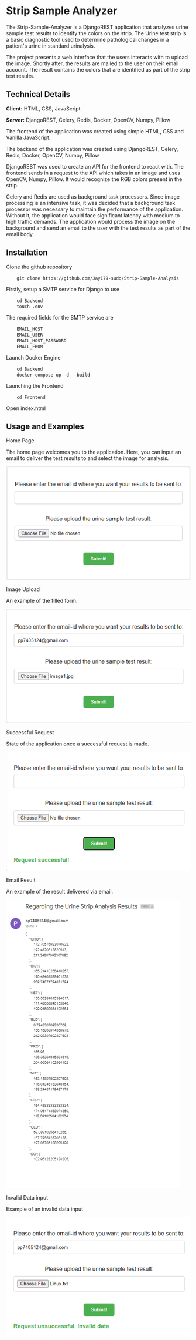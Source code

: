 
# Strip Sample Analyzer


The Strip-Sample-Analyzer is a DjangoREST application that analyzes urine sample test results to identify the colors on the strip. The Urine test strip is a basic diagnostic tool used to determine pathological changes in a patient's urine in standard urinalysis. 

The project presents a web interface that the users interacts with to upload the image. Shortly after, the results are mailed to the user on their email account. The result contains the colors that are identified as part of the strip test results. 





## Technical Details
**Client:** HTML, CSS, JavaScript

**Server:** DjangoREST, Celery, Redis, Docker, OpenCV, Numpy, Pillow


The frontend of the application was created using simple HTML, CSS and Vanilla JavaScript.

The backend of the application was created using DjangoREST, Celery, Redis, Docker, OpenCV, Numpy, Pillow

DjangoREST was used to create an API for the frontend to react with. The frontend sends in a request to the API which takes in an image and uses OpenCV, Numpy, Pillow. It would recognize the RGB colors present in the strip.

Celery and Redis are used as background task processors. Since image processing is an intensive task, it was decided that a background task processor was necessary to maintain the performance of the application. Without it, the application would face significant latency with medium to high traffic demands. The application would process the image on the background and send an email to the user with the test results as part of the email body.


## Installation

Clone the github repository 

```
    git clone https://github.com/Jay179-sudo/Strip-Sample-Analysis
```

Firstly, setup a SMTP service for Django to use

```
    cd Backend
    touch .env
```
The required fields for the SMTP service are

```
    EMAIL_HOST
    EMAIL_USER
    EMAIL_HOST_PASSWORD
    EMAIL_FROM
```



Launch Docker Engine

```
    cd Backend
    docker-compose up -d --build
```

Launching the Frontend

```
    cd Frontend
```
Open index.html




    
## Usage and Examples

Home Page

The home page welcomes you to the application. Here, you can input an email to deliver the test results to and select the image for analysis. 

![Home Page](./Images/HomePage.png)

Image Upload

An example of the filled form.

![Image Upload](./Images/UploadImage.png)

Successful Request

State of the application once a successful request is made.

![Successful Request](Images/ReqSuccessful.png)

Email Result 

An example of the result delivered via email. 

![Email Result](Images/EmailResult.png)

Invalid Data input

Example of an invalid data input

![Invalid Format](Images/InvalidFormat.png)
